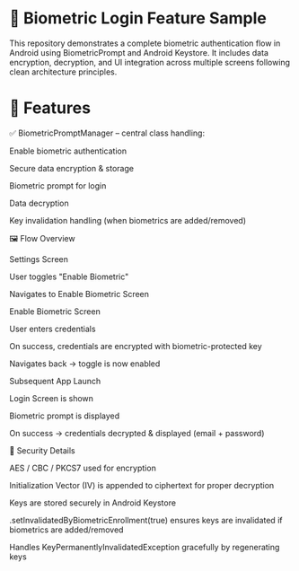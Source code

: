 # 🔐 Biometric Login Feature Sample

This repository demonstrates a complete biometric authentication flow in Android using BiometricPrompt and Android Keystore. It includes data encryption, decryption, and UI integration across multiple screens following clean architecture principles.

# 🚀 Features

✅ BiometricPromptManager – central class handling:

Enable biometric authentication

Secure data encryption & storage

Biometric prompt for login

Data decryption

Key invalidation handling (when biometrics are added/removed)

🖼️ Flow Overview

Settings Screen

User toggles "Enable Biometric"

Navigates to Enable Biometric Screen

Enable Biometric Screen

User enters credentials

On success, credentials are encrypted with biometric-protected key

Navigates back → toggle is now enabled

Subsequent App Launch

Login Screen is shown

Biometric prompt is displayed

On success → credentials decrypted & displayed (email + password)

🔑 Security Details

AES / CBC / PKCS7 used for encryption

Initialization Vector (IV) is appended to ciphertext for proper decryption

Keys are stored securely in Android Keystore

.setInvalidatedByBiometricEnrollment(true) ensures keys are invalidated if biometrics are added/removed

Handles KeyPermanentlyInvalidatedException gracefully by regenerating keys
